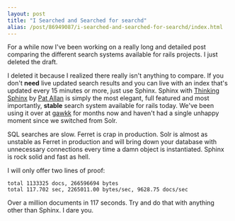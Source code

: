 ```yaml
---
layout: post
title: "I Searched and Searched for searchd"
alias: /post/86949087/i-searched-and-searched-for-searchd/index.html
---
```


For a while now I've been working on a really long and detailed post comparing the different search systems available for rails projects. I just deleted the draft.

I deleted it because I realized there really isn't anything to compare. If you don't **need** live updated search results and you can live with an index that's updated every 15 minutes or more, just use Sphinx. Sphinx with [Thinking Sphinx](http://ts.freelancing-gods.com) by [Pat Allan](http://twitter.com/pat) is simply the most elegant, full featured and most importantly, **stable** search system available for rails today. We've been using it over at [gawkk](http://gawkk.com) for months now and haven't had a single unhappy moment since we switched from Solr.

SQL searches are slow. Ferret is crap in production. Solr is almost as unstable as Ferret in production and will bring down your database with unnecessary connections every time a damn object is instantiated. Sphinx is rock solid and fast as hell.

I will only offer two lines of proof:

<script src='https://gist.github.com/1165358.js?file='> </script>
<noscript>
<div class='code-snippet'>
<pre><code>total 1133325 docs, 266596694 bytes
total 117.702 sec, 2265011.00 bytes/sec, 9628.75 docs/sec</code></pre>
</div>
</noscript>

Over a million documents in 117 seconds. Try and do that with anything other than Sphinx. I dare you.